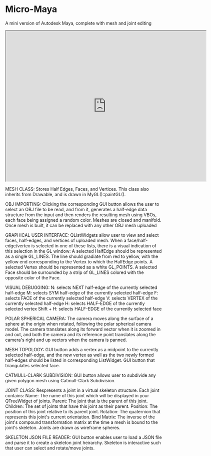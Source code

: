 # Micro-Maya
A mini version of Autodesk Maya, complete with mesh and joint editing

<iframe src="https://drive.google.com/file/d/1ZV-p0wnIdfCDwMD4_ZKjRfxgjDfDbzV3/preview" width="640" height="480" allow="autoplay"></iframe>

MESH CLASS:
  Stores Half Edges, Faces, and Vertices. This class also inherits from Drawable, and is drawn in MyGL()::paintGL().

OBJ IMPORTING:
  Clicking the corresponding GUI button allows the user to select an OBJ file to be read, and from it, generates a half-edge data structure from the input and then renders the resulting mesh using VBOs, each face being assigned a random color. Meshes are closed and manifold. Once mesh is built, it can be replaced with any other OBJ mesh uploaded 

GRAPHICAL USER INTERFACE:
  QListWidgets allow user to view and select faces, half-edges, and vertices of uploaded mesh. 
  When a face/half-edge/vertex is selected in one of these lists, there is a visual indication of this selection in the GL window:
    A selected HalfEdge should be represented as a single GL_LINES. The line should gradiate from red to yellow, with the yellow end corresponding to the Vertex to which the HalfEdge points.
    A selected Vertex should be represented as a white GL_POINTS.
    A selected Face should be surrounded by a strip of GL_LINES colored with the opposite color of the Face. 

VISUAL DEBUGGING:
  N: selects NEXT half-edge of the currently selected half-edge
  M: selects SYM half-edge of the currently selected half-edge
  F: selects FACE of the currently selected half-edge
  V: selects VERTEX of the currently selected half-edge
  H: selects HALF-EDGE of the currently selected vertex
  Shift + H: selects HALF-EDGE of the currently selected face

POLAR SPHERICAL CAMERA:
  The camera moves along the surface of a sphere at the origin when rotated, following the polar spherical camera model. The camera translates along its forward vector when it is zoomed in and out, and both the camera and its reference point translates along the camera's right and up vectors when the camera is panned.

MESH TOPOLOGY:
  GUI button adds a vertex as a midpoint to the currently selected half-edge, and the new vertex as well as the two newly formed half-edges should be listed in corresponding ListWidget.
  GUI button that triangulates selected face.

CATMULL-CLARK SUBDIVISION:
  GUI button allows user to subdivide any given polygon mesh using Catmull-Clark Subdivision. 

JOINT CLASS:
  Respresents a joint in a virtual skeleton structure. Each joint contains:
      Name: The name of this joint which will be displayed in your QTreeWidget of joints.
      Parent: The joint that is the parent of this joint.
      Children: The set of joints that have this joint as their parent.
      Position: The position of this joint relative to its parent joint.
      Rotation: The quaternion that represents this joint's current orientation. 
      Bind Matrix: The inverse of the joint's compound transformation matrix at the time a mesh is bound to the joint's skeleton.
  Joints are drawn as wireframe spheres.

SKELETON JSON FILE READER:
  GUI button enables user to load a JSON file and parse it to create a skeleton joint heirarchy. Skeleton is interactive such that user can select and rotate/move joints.
